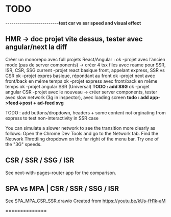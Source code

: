 
# TODO

--------------------------**test csr vs ssr speed and visual effect**


## HMR -> doc projet vite dessus, tester avec angular/next la diff

Créer un monorepo avec full projets React/Angular :
ok    -projet avec l’ancien mode (pas de server components) -> créer 4 tsx files avec reame pour SSR, ISR, CSR, SSG
current    -projet react basique front, appelant express, SSR vs CSR
ok    -projet expres basique, répondant au front
ok    -projet next avec front/back en même temps
ok    -projet express avec front/back en même temps
ok    -projet angular SSR (Universal)                                       **TODO : add SSG**
ok    -projet angular CSR
    -projet avec le nouveau -> créer server components, tester avec slow network (3g in inspector), avec loading screen     **todo : add app->feed->post + ad-feed svg**


TODO : add buttons/dropdown, headers + some content not orginating from express
    to test non-interactivity in SSR case


You can simulate a slower network to see the transition more clearly as follows:
    Open the Chrome Dev Tools and go to the Network tab.
    Find the Network Throttling dropdown on the far right of the menu bar.
    Try one of the "3G" speeds.



## CSR / SSR / SSG / ISR

See next-with-pages-router app for the comparison.

## SPA vs MPA | CSR / SSR / SSG / ISR

See SPA_MPA_CSR_SSR.drawio
Created from https://youtu.be/kUs-fH1k-aM

==============

